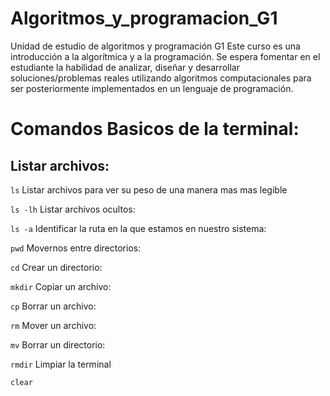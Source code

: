 # Algoritmos_y_programacion_G1
Unidad de estudio de algoritmos y programación G1
Este curso es una introducción a la algorítmica y a la programación. Se espera fomentar en el estudiante la habilidad de analizar, diseñar y desarrollar soluciones/problemas reales utilizando algoritmos computacionales para ser posteriormente implementados en un lenguaje de programación.
# Comandos Basicos de la terminal:
## Listar archivos:

`ls`
Listar archivos para ver su peso de una manera mas mas legible

`ls -lh`
Listar archivos ocultos:

`ls -a`
Identificar la ruta en la que estamos en nuestro sistema:

`pwd`
Movernos entre directorios:

`cd`
Crear un directorio:

`mkdir`
Copiar un archivo:

`cp`
Borrar un archivo:

`rm`
Mover un archivo:

`mv`
Borrar un directorio:

`rmdir`
Limpiar la terminal

`clear`
